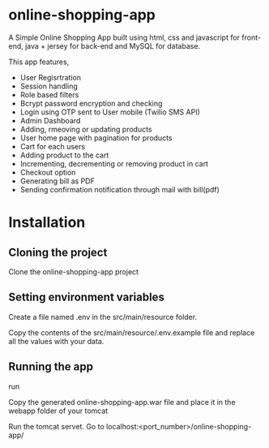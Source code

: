 # online-shopping-app

A Simple Online Shopping App built using html, css and javascript for front-end, java + jersey for back-end and MySQL for database.

This app features,

- User Regisrtration
- Session handling
- Role based filters
- Bcrypt password encryption and checking
- Login using OTP sent to User mobile (Twilio SMS API)
- Admin Dashboard
- Adding, rmeoving or updating products
- User home page with pagination for products
- Cart for each users
- Adding product to the cart
- Incrementing, decrementing or removing product in cart
- Checkout option
- Generating bill as PDF
- Sending confirmation notification through mail with bill(pdf)


# Installation

## Cloning the project
Clone the online-shopping-app project

## Setting environment variables
Create a file named .env in the src/main/resource folder.

Copy the contents of the src/main/resource/.env.example file and replace all the values with your data.

## Running the app
run <mvn clean install>

Copy the generated online-shopping-app.war file and place it in the webapp folder of your tomcat

Run the tomcat servet. Go to localhost:<port_number>/online-shopping-app/
